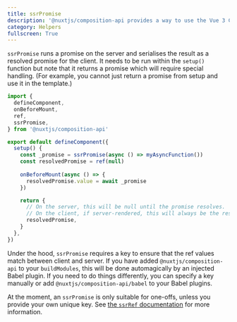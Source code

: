 ```yaml
---
title: ssrPromise
description: '@nuxtjs/composition-api provides a way to use the Vue 3 Composition API with Nuxt-specific features.'
category: Helpers
fullscreen: True
---
```


`ssrPromise` runs a promise on the server and serialises the result as a resolved promise for the client. It needs to be run within the `setup()` function but note that it returns a promise which will require special handling. (For example, you cannot just return a promise from setup and use it in the template.)

```ts
import {
  defineComponent,
  onBeforeMount,
  ref,
  ssrPromise,
} from '@nuxtjs/composition-api'

export default defineComponent({
  setup() {
    const _promise = ssrPromise(async () => myAsyncFunction())
    const resolvedPromise = ref(null)
    
    onBeforeMount(async () => {
      resolvedPromise.value = await _promise
    })

    return {
      // On the server, this will be null until the promise resolves. 
      // On the client, if server-rendered, this will always be the resolved promise.
      resolvedPromise,
    }
  },
})
```

<alert type="info">

Under the hood, `ssrPromise` requires a key to ensure that the ref values match between client and server. If you have added `@nuxtjs/composition-api` to your `buildModules`, this will be done automagically by an injected Babel plugin. If you need to do things differently, you can specify a key manually or add `@nuxtjs/composition-api/babel` to your Babel plugins.

</alert>

<alert>

At the moment, an `ssrPromise` is only suitable for one-offs, unless you provide your own unique key. See [the `ssrRef` documentation](./ssrRef.md) for more information.

</alert>
